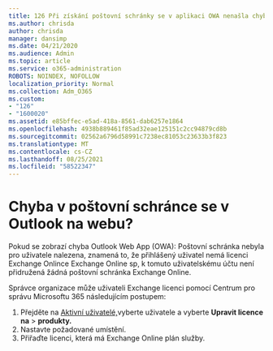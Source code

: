 ```yaml
---
title: 126 Při získání poštovní schránky se v aplikaci OWA nenašla chyba?
ms.author: chrisda
author: chrisda
manager: dansimp
ms.date: 04/21/2020
ms.audience: Admin
ms.topic: article
ms.service: o365-administration
ROBOTS: NOINDEX, NOFOLLOW
localization_priority: Normal
ms.collection: Adm_O365
ms.custom:
- "126"
- "1600020"
ms.assetid: e85bffec-e5ad-418a-8561-dab6257e1864
ms.openlocfilehash: 4938b889461f85ad32eae125151c2cc94879cd8b
ms.sourcegitcommit: 02562a6796d58991c7238ec81053c23633b3f823
ms.translationtype: MT
ms.contentlocale: cs-CZ
ms.lasthandoff: 08/25/2021
ms.locfileid: "58522347"
---
```

# <a name="getting-a-mailbox-not-found-error-in-outlook-on-the-web"></a>Chyba v poštovní schránce se v Outlook na webu?

Pokud se zobrazí chyba Outlook Web App (OWA): Poštovní schránka nebyla pro uživatele nalezena, znamená to, že přihlášený uživatel nemá licenci Exchange Onlince Exchange Online sp, k tomuto uživatelskému účtu není přidružená žádná poštovní schránka Exchange Online. 

Správce organizace může uživateli Exchange licenci pomocí Centrum pro správu Microsoftu 365 následujícím postupem:

1. Přejděte na [Aktivní uživatelé,](https://portal.office.com/adminportal/home#/users)vyberte uživatele a vyberte **Upravit licence na**  >  **produkty.** 
1. Nastavte požadované umístění.
1. Přiřaďte licenci, která má Exchange Online plán služby.